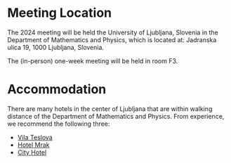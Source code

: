 # Meeting Location

The 2024 meeting will be held the University of Ljubljana, Slovenia in the Department of Mathematics and Physics, which is located at: 
Jadranska ulica 19, 
1000 Ljubljana, 
Slovenia. 

The (in-person) one-week meeting will be held in room F3.


# Accommodation

There are many hotels in the center of Ljubljana that are within walking distance of the Department of Mathematics and Physics. From experience, we recommend the following three:

* [Vila Teslova](https://www.facebook.com/vilateslova/?locale=sl_SI)
* [Hotel Mrak](https://hotelmrak.si/en/)
* [City Hotel](https://www.cityhotel.si/)
